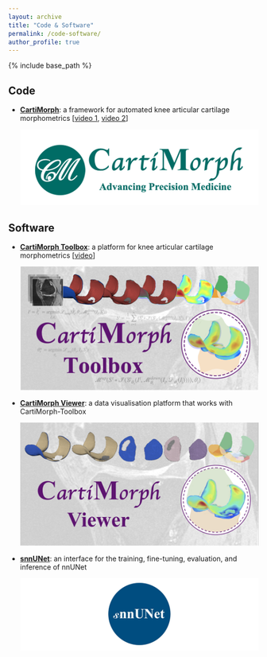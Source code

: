 ```yaml
---
layout: archive
title: "Code & Software"
permalink: /code-software/
author_profile: true
---
```


{% include base_path %}

Code
------
- [**CartiMorph**](https://github.com/YongchengYAO/CartiMorph):  a framework for automated knee articular cartilage morphometrics [[video 1](https://www.youtube.com/watch?v=8DbyavsZhF4), [video 2](https://www.youtube.com/watch?v=p3b_UWN63bo)]

  <img align="centre" width="600" src="/_pages/code-software.assets/CM-logo.png" style="margin-right: 15px" /> 





Software
------

- [**CartiMorph Toolbox**](https://github.com/YongchengYAO/CartiMorph-Toolbox): a platform for knee articular cartilage morphometrics [[video](https://www.youtube.com/watch?v=8DbyavsZhF4)]

  <img align="centre" width="600" src="/_pages/code-software.assets/aboutCMT.png" style="margin-right: 15px" /> 

- [**CartiMorph Viewer**](https://github.com/YongchengYAO/CartiMorph-Viewer): a data visualisation platform that works with CartiMorph-Toolbox

  <img align="centre" width="600" src="/_pages/code-software.assets/aboutCMV.png" style="margin-right: 15px" /> 

- [**snnUNet**](https://github.com/YongchengYAO/snnUNet): an interface for the training, fine-tuning, evaluation, and inference of nnUNet

  <img align="centre" width="600" src="/_pages/code-software.assets/snnUNet-logo.png" style="margin-right: 15px" /> 

  

